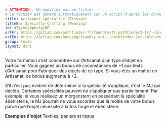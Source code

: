 ```yaml
---
# ATTENTION : Ne modifiez pas ce fichier
# Ce fichier est généré automatiquement par un script d'après les données du module Foundry VTT officiel et de sa traduction
title: Artisanat spécialisé (Tissage)
titleEn: Specialty Crafting (Weaving)
id: dTjzxCy9pku5gL0F
urlFr: https://gitlab.com/pathfinder-fr/foundryvtt-pathfinder2-fr/-/blob/master/data/feats/dTjzxCy9pku5gL0F.htm
urlEn: https://gitlab.com/hooking/foundry-vtt---pathfinder-2e/-/blob/master/packs/data/feats.db/specialty-crafting-weaving.json
group: feats
layout: dons
---
```

Votre formation s’est concentrée sur l’Artisanat d’un type d’objet en particulier. Vous gagnez un bonus de circonstances de +1 aux tests d’Artisanat pour Fabriquer des objets de ce type. Si vous êtes un maître en Artisanat, ce bonus augmente à +2.

S’il n’est pas évident de déterminer si la spécialité s’applique, c’est le MJ qui décide. Certaines spécialités peuvent ne s’appliquer que partiellement. Par exemple, si vous réalisiez un morgenstern en possédant la spécialité ébénisterie, le MJ pourrait ne vous accorder que la moitié de votre bonus parce que l’objet nécessite à la fois forge et ébénisterie.

**Exemples d'objet** Textiles, paniers et tissus


